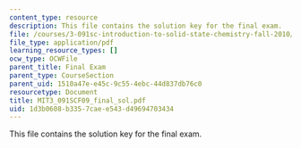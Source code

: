 ```yaml
---
content_type: resource
description: This file contains the solution key for the final exam.
file: /courses/3-091sc-introduction-to-solid-state-chemistry-fall-2010/1d3b0608b3357caee543d49694703434_MIT3_091SCF09_final_sol.pdf
file_type: application/pdf
learning_resource_types: []
ocw_type: OCWFile
parent_title: Final Exam
parent_type: CourseSection
parent_uid: 1510a47e-e45c-9c55-4ebc-44d837db76c0
resourcetype: Document
title: MIT3_091SCF09_final_sol.pdf
uid: 1d3b0608-b335-7cae-e543-d49694703434
---
```

This file contains the solution key for the final exam.